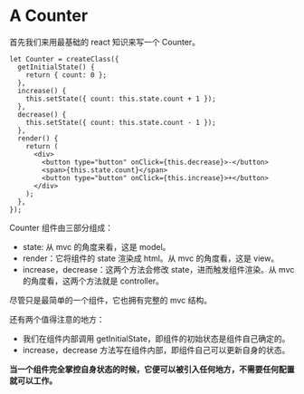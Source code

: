 # A Counter

首先我们来用最基础的 react 知识来写一个 Counter。

```
let Counter = createClass({
  getInitialState() {
    return { count: 0 };
  },
  increase() {
    this.setState({ count: this.state.count + 1 });
  },
  decrease() {
    this.setState({ count: this.state.count - 1 });
  },
  render() {
    return (
      <div>
        <button type="button" onClick={this.decrease}>-</button>
        <span>{this.state.count}</span>
        <button type="button" onClick={this.increase}>+</button>
      </div>
    );
  },
});
```

Counter 组件由三部分组成：
- state: 从 mvc 的角度来看，这是 model。
- render：它将组件的 state 渲染成 html。从 mvc 的角度看，这是 view。
- increase，decrease：这两个方法会修改 state，进而触发组件渲染。从 mvc 的角度看，这两个方法就是 controller。

尽管只是最简单的一个组件，它也拥有完整的 mvc 结构。

还有两个值得注意的地方：
- 我们在组件内部调用 getInitialState，即组件的初始状态是组件自己确定的。
- increase，decrease 方法写在组件内部，即组件自己可以更新自身的状态。

**当一个组件完全掌控自身状态的时候，它便可以被引入任何地方，不需要任何配置就可以工作。**

